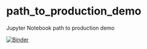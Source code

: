 # path_to_production_demo
Jupyter Notebook path to production demo

[![Binder](https://mybinder.org/badge_logo.svg)](https://mybinder.org/v2/gh/kafonek/path_to_production_demo/master)
